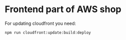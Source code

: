 <h1> Frontend part of AWS shop</h1>
<p>For updating cloudfront you need:</p>
<code>npm run cloudfront:update:build:deploy</code>